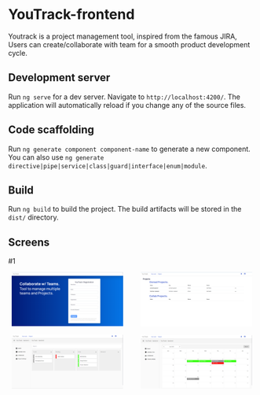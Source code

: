 # YouTrack-frontend
Youtrack is a project management tool, inspired from the famous JIRA, Users can create/collaborate with team for a smooth product development cycle.


## Development server

Run `ng serve` for a dev server. Navigate to `http://localhost:4200/`. The application will automatically reload if you change any of the source files.

## Code scaffolding

Run `ng generate component component-name` to generate a new component. You can also use `ng generate directive|pipe|service|class|guard|interface|enum|module`.

## Build

Run `ng build` to build the project. The build artifacts will be stored in the `dist/` directory.

## Screens

#1

<p align="center">
  <img alt="Light" src="https://github.com/nkr4m/YouTrack-frontend/blob/main/screens/00.png" width="45%">
&nbsp; &nbsp; &nbsp; &nbsp;
  <img alt="Dark" src="https://github.com/nkr4m/YouTrack-frontend/blob/main/screens/01.png" width="45%">
</p>

<p align="center">
  <img alt="Light" src="https://github.com/nkr4m/YouTrack-frontend/blob/main/screens/02.png" width="45%">
&nbsp; &nbsp; &nbsp; &nbsp;
  <img alt="Dark" src="https://github.com/nkr4m/YouTrack-frontend/blob/main/screens/03.png" width="45%">
</p>

